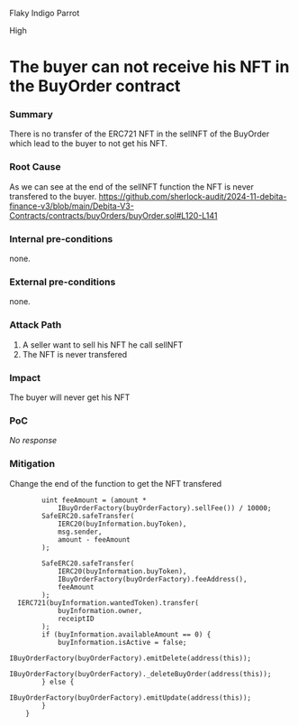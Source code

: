 Flaky Indigo Parrot

High

# The buyer can not receive his NFT in the BuyOrder contract

### Summary

There is no transfer of the ERC721 NFT in the sellNFT of the BuyOrder which lead to the buyer to not get his NFT.

### Root Cause

As we can see at the end of the sellNFT function the NFT is never transfered to the buyer.
https://github.com/sherlock-audit/2024-11-debita-finance-v3/blob/main/Debita-V3-Contracts/contracts/buyOrders/buyOrder.sol#L120-L141

### Internal pre-conditions

none.

### External pre-conditions

none.

### Attack Path

1. A seller want to sell his NFT he call sellNFT
2. The NFT is never transfered

### Impact

The buyer will never get his NFT 

### PoC

_No response_

### Mitigation

Change the end of the function to get the NFT transfered

```solidity 
        uint feeAmount = (amount *
            IBuyOrderFactory(buyOrderFactory).sellFee()) / 10000;
        SafeERC20.safeTransfer(
            IERC20(buyInformation.buyToken),
            msg.sender,
            amount - feeAmount
        );

        SafeERC20.safeTransfer(
            IERC20(buyInformation.buyToken),
            IBuyOrderFactory(buyOrderFactory).feeAddress(),
            feeAmount
        );
  IERC721(buyInformation.wantedToken).transfer(
            buyInformation.owner,
            receiptID
        );
        if (buyInformation.availableAmount == 0) {
            buyInformation.isActive = false;
            IBuyOrderFactory(buyOrderFactory).emitDelete(address(this));
            IBuyOrderFactory(buyOrderFactory)._deleteBuyOrder(address(this));
        } else {
            IBuyOrderFactory(buyOrderFactory).emitUpdate(address(this));
        }
    }
```